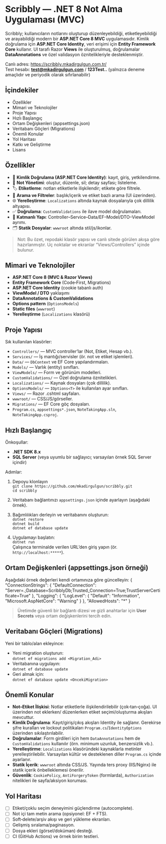# Scribbly — .NET 8 Not Alma Uygulaması (MVC)

Scribbly; kullanıcıların notlarını oluşturup düzenleyebildiği, etiketleyebildiği ve arayabildiği modern bir **ASP.NET Core 8 MVC** uygulamasıdır. Kimlik doğrulama için **ASP.NET Core Identity**, veri erişimi için **Entity Framework Core** kullanır. UI tarafı Razor **Views** ile oluşturulmuş, doğrulamalar **DataAnnotations** ve özel validasyon öznitelikleriyle desteklenmiştir.

Canlı adres: https://scribbly.mkadirgulgun.com.tr/  
Test hesabı: **test@mkadirgulgun.com** / **123Test..**  (yalnızca deneme amaçlıdır ve periyodik olarak sıfırlanabilir)

## İçindekiler
- Özellikler
- Mimari ve Teknolojiler
- Proje Yapısı
- Hızlı Başlangıç
- Ortam Değişkenleri (appsettings.json)
- Veritabanı Göçleri (Migrations)
- Önemli Konular
- Yol Haritası
- Katkı ve Geliştirme
- Lisans

## Özellikler
- 👤 **Kimlik Doğrulama (ASP.NET Core Identity)**: kayıt, giriş, yetkilendirme.
- 📝 **Not Yönetimi**: oluştur, düzenle, sil; detay sayfası; listeleme.
- 🏷️ **Etiketleme**: notları etiketlerle ilişkilendir; etikete göre filtrele.
- 🔎 **Arama ve Filtreler**: başlık/içerik ve etiket bazlı arama (UI üzerinden).
- 🌐 **Yerelleştirme**: `Localizations` altında kaynak dosyalarıyla çok dillilik altyapısı.
- ✅ **Doğrulama**: `CustomValidations` ile ilave model doğrulamaları.
- 🧱 **Katmanlı Yapı**: Controller–Service–Data/EF–Model/DTO–ViewModel ayrımı.
- 🗂️ **Statik Dosyalar**: `wwwroot` altında stil/js/ikonlar.

> Not: Bu özet, repodaki klasör yapısı ve canlı sitede görülen akışa göre hazırlanmıştır. Uç noktalar ve ekranlar “Views/Controllers” içinde bulunur.

## Mimari ve Teknolojiler
- **ASP.NET Core 8 (MVC & Razor Views)**
- **Entity Framework Core** (Code‑First, Migrations)
- **ASP.NET Core Identity** (cookie tabanlı auth)
- **ViewModel / DTO** yaklaşımı
- **DataAnnotations & CustomValidations**
- **Options pattern** (`OptionsModels`)
- **Static files** (`wwwroot`)
- **Yerelleştirme** (`Localizations` klasörü)

## Proje Yapısı
Sık kullanılan klasörler:
- `Controllers/` — MVC controller’lar (Not, Etiket, Hesap vb.).
- `Services/` — İş mantığı/servisler (ör. not ve etiket işlemleri).
- `Data/` — `DbContext` ve EF Core yapılandırmaları.
- `Models/` — Varlık (entity) sınıfları.
- `ViewModels/` — Form ve görünüm modelleri.
- `CustomValidations/` — Özel doğrulama öznitelikleri.
- `Localizations/` — Kaynak dosyaları (çok dillilik).
- `OptionsModels/` — `IOptions<T>` ile kullanılan ayar sınıfları.
- `Views/` — Razor .cshtml sayfaları.
- `wwwroot/` — CSS/JS/görseller.
- `Migrations/` — EF Core göç dosyaları.
- `Program.cs`, `appsettings*.json`, `NoteTakingApp.sln`, `NoteTakingApp.csproj`.

## Hızlı Başlangıç
Önkoşullar:
- **.NET SDK 8.x**
- **SQL Server** (veya uyumlu bir sağlayıcı; varsayılan örnek SQL Server içindir)

Adımlar:
1) Depoyu klonlayın  
   `git clone https://github.com/mkadirgulgun/scribbly.git`  
   `cd scribbly`

2) Veritabanı bağlantınızı `appsettings.json` içinde ayarlayın (aşağıdaki örnek).

3) Bağımlılıkları derleyin ve veritabanını oluşturun:  
   `dotnet restore`  
   `dotnet build`  
   `dotnet ef database update`

4) Uygulamayı başlatın:  
   `dotnet run`  
   Çalışınca terminalde verilen URL’den giriş yapın (ör. `http://localhost:*****`).

## Ortam Değişkenleri (appsettings.json örneği)
Aşağıdaki örnek değerleri kendi ortamınıza göre güncelleyin:
{
  "ConnectionStrings": {
    "DefaultConnection": "Server=.;Database=ScribblyDb;Trusted_Connection=True;TrustServerCertificate=True"
  },
  "Logging": {
    "LogLevel": {
      "Default": "Information",
      "Microsoft.AspNetCore": "Warning"
    }
  },
  "AllowedHosts": "*"
}

> Üretimde güvenli bir bağlantı dizesi ve gizli anahtarlar için **User Secrets** veya ortam değişkenlerini tercih edin.

## Veritabanı Göçleri (Migrations)
Yeni bir tablo/alan ekleyince:
- Yeni migration oluşturun:  
  `dotnet ef migrations add <Migration_Adi>`
- Veritabanına uygulayın:  
  `dotnet ef database update`
- Geri almak için:  
  `dotnet ef database update <OncekiMigration>`

## Önemli Konular
- **Not–Etiket İlişkisi**: Notlar etiketlerle ilişkilendirilebilir (çok‑tan‑çoğa). UI üzerinden not eklerken/ düzenlerken etiket seçimi/oluşturma akışları mevcuttur.
- **Kimlik Doğrulama**: Kayıt/giriş/çıkış akışları Identity ile sağlanır. Gerekirse şifre kuralları ve lockout politikaları `Program.cs`/`IdentityOptions` üzerinden sıkılaştırılabilir.
- **Doğrulamalar**: Form girdileri için hem `DataAnnotations` hem de `CustomValidations` kullanılır (örn. minimum uzunluk, benzersizlik vb.).
- **Yerelleştirme**: `Localizations` klasöründeki kaynaklarla metinler yerelleştirilebilir. Varsayılan kültür ve desteklenen diller `Program.cs` içinde ayarlanır.
- **Statik İçerik**: `wwwroot` altında CSS/JS. Yayında ters proxy (IIS/Nginx) ile statik içerik önbelleklemesi önerilir.
- **Güvenlik**: `CookiePolicy`, `AntiForgeryToken` (formlarda), `Authorization` nitelikleri ile sayfa/aksiyon koruması.

## Yol Haritası
- [ ] Etiket/çoklu seçim deneyimini güçlendirme (autocomplete).
- [ ] Not içi tam metin arama (opsiyonel: EF + FTS).
- [ ] Soft‑delete/arşiv akışı ve geri yükleme ekranları.
- [ ] Gelişmiş sıralama/paginasyon.
- [ ] Dosya ekleri (görsel/doküman) desteği.
- [ ] CI (GitHub Actions) ve örnek birim testleri.

